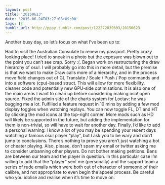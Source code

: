 ```yaml
---
layout: post
title: '20150623'
date: '2015-06-24T03:27:08+09:00'
tags: []
tumblr_url: http://pppy.tumblr.com/post/122272830393/20150623
---
```

Another busy day, so let’s focus on what I’ve been up to:

Had to visit the Australian Consulate to renew my passport. Pretty crazy looking place! I tried to sneak in a photo but the exposure was blown out to the point you can’t see crap. Sorry :(.
Began work on restructuring the draw hierarchy of osu!. I will probably go into this in more detail, but the premise is that we want to make Draw calls more of a hierarchy, and in the process move field changes out of GL Translate / Scale / Push / Pop commands and into a software (cpu)-based struct. This will allow for more flexibility, cleaner code and potentially new GPU-side optimisations. It is also one of the main areas I want to clean up before considering making osu! open source.
Fixed the admin side of the charts system for Loctav; he was bugging me a lot.
Fulfilled a feature request in 10 mins by adding a few mod display toggles when watching replays. You can now toggle FL, DT and HT by clicking the mod icons at the top-right corner. More mods such as HD will likely be supported in the future, but adding the implementation for them is non-trivial, so will have to wait for another day.
Finally, I’d like to add a personal warning: I know a lot of you may be spending your recent days watching a famous osu! player “play”, but I ask you to be wary and don’t jump to conclusions. There’s nothing to prove you aren’t just watching a bot or cheater playing. Also, please, don’t spam my email or twitter asking me to consider unbanning other players. Do not bother making petitions. Bans are between our team and the player in question. In this particular case I’m willing to add that the “player” sent me (personally) and the support team a series of rude emails which were both out of character of someone of their calibre, and not appropriate to even begin the appeal process. Be careful who you idolise and realise when it’s time to move on.

